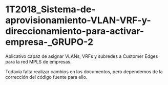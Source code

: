 # 1T2018_Sistema-de-aprovisionamiento-VLAN-VRF-y-direccionamiento-para-activar-empresa-_GRUPO-2
Aplicativo capaz de asignar VLANs, VRFs y subredes a Customer Edges para la red MPLS de empresas.

Todavía falta realizar cambios en los documentos, pero dependemos de la corrección del código fuente para ello. 
